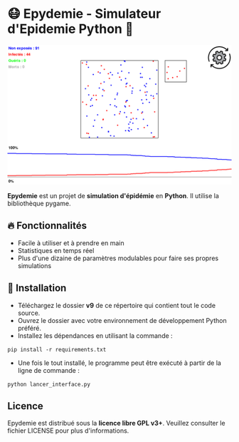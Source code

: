 # 😷 Epydemie - Simulateur d'Epidemie Python 🐍

![Image Demo](/doc/la_demo.png)

**Epydemie** est un projet de **simulation d'épidémie** en **Python**. Il utilise la bibliothèque pygame.

## 🔥 Fonctionnalités

- Facile à utiliser et à prendre en main
- Statistiques en temps réel
- Plus d'une dizaine de paramètres modulables pour faire ses propres simulations

## 🔧 Installation

- Téléchargez le dossier **v9** de ce répertoire qui contient tout le code source.
- Ouvrez le dossier avec votre environnement de développement Python préféré.
- Installez les dépendances en utilisant la commande :
    
```
pip install -r requirements.txt
```
    
- Une fois le tout installé, le programme peut être exécuté à partir de la ligne de commande : 

```
python lancer_interface.py
```

## Licence

Epydemie est distribué sous la **licence libre GPL v3+**. Veuillez consulter le fichier LICENSE pour plus d'informations.